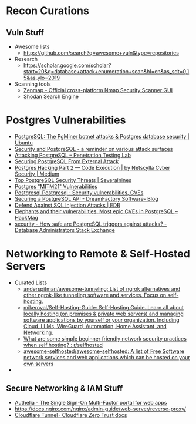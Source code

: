 # Recon Curations
## Vuln Stuff
- Awesome lists
	- https://github.com/search?q=awesome+vuln&type=repositories
- Research
	- https://scholar.google.com/scholar?start=20&q=database+attack+enumeration+scan&hl=en&as_sdt=0,15&as_ylo=2019 
- Scanning tools
	- [Zenmap - Official cross-platform Nmap Security Scanner GUI](https://nmap.org/zenmap/) 
	- [Shodan Search Engine](https://www.shodan.io/) 
# Postgres Vulnerabilities
- [PostgreSQL: The PgMiner botnet attacks & Postgres database security | Ubuntu](https://ubuntu.com/blog/postgresql-security-the-pgminer-botnet-attacks-explained) 
- [Security and PostgreSQL - a reminder on various attack surfaces](https://www.cybertec-postgresql.com/en/secure-postgresql-a-reminder-on-various-attack-surfaces/)
- [Attacking PostgreSQL – Penetration Testing Lab](https://pentestlab.blog/2012/04/13/attacking-postgresql/) 
- [Securing PostgreSQL From External Attack](https://momjian.us/main/writings/pgsql/securing.pdf) 
- [Postgres Hacking Part 2 — Code Execution | by Netscylla Cyber Security | Medium](https://medium.com/@netscylla/postgres-hacking-part-2-code-execution-687d24ad2082) 
- [Top PostgreSQL Security Threats | Severalnines](https://severalnines.com/blog/top-postgresql-security-threats/) 
- [Postgres "MITM21" Vulnerabilities](https://www.enterprisedb.com/blog/postgres-mitm21-vulnerabilities) 
- [Postgresql Postgresql : Security vulnerabilities, CVEs](https://www.cvedetails.com/vulnerability-list/vendor_id-336/product_id-575/Postgresql-Postgresql.html) 
- [Securing a PostgreSQL API - DreamFactory Software- Blog](https://blog.dreamfactory.com/securing-a-postgresql-api/) 
- [Defend Against SQL Injection Attacks | EDB](https://www.enterprisedb.com/blog/defend-against-sql-injection-attacks) 
- [Elephants and their vulnerabilities. Most epic CVEs in PostgreSQL – HackMag](https://hackmag.com/security/postgresql-cve-history/) 
- [security - How safe are PostgreSQL triggers against attacks? - Database Administrators Stack Exchange](https://dba.stackexchange.com/questions/239215/how-safe-are-postgresql-triggers-against-attacks) 
# Networking to Remote & Self-Hosted Servers
- Curated Lists
	- [anderspitman/awesome-tunneling: List of ngrok alternatives and other ngrok-like tunneling software and services. Focus on self-hosting.](https://github.com/anderspitman/awesome-tunneling) 
	- [mikeroyal/Self-Hosting-Guide: Self-Hosting Guide. Learn all about locally hosting (on premises & private web servers) and managing software applications by yourself or your organization. Including Cloud, LLMs, WireGuard, Automation, Home Assistant, and Networking.](https://github.com/mikeroyal/Self-Hosting-Guide#vpn) 
	- [What are some simple beginner friendly network security practices when self hosting? : r/selfhosted](https://www.reddit.com/r/selfhosted/comments/13tkkyt/what_are_some_simple_beginner_friendly_network/) 
	- [awesome-selfhosted/awesome-selfhosted: A list of Free Software network services and web applications which can be hosted on your own servers](https://github.com/awesome-selfhosted/awesome-selfhosted) 
- 
## Secure Networking & IAM Stuff
- [Authelia - The Single Sign-On Multi-Factor portal for web apps](https://www.authelia.com/) 
- https://docs.nginx.com/nginx/admin-guide/web-server/reverse-proxy/ 
- [Cloudflare Tunnel · Cloudflare Zero Trust docs](https://developers.cloudflare.com/cloudflare-one/connections/connect-networks/)